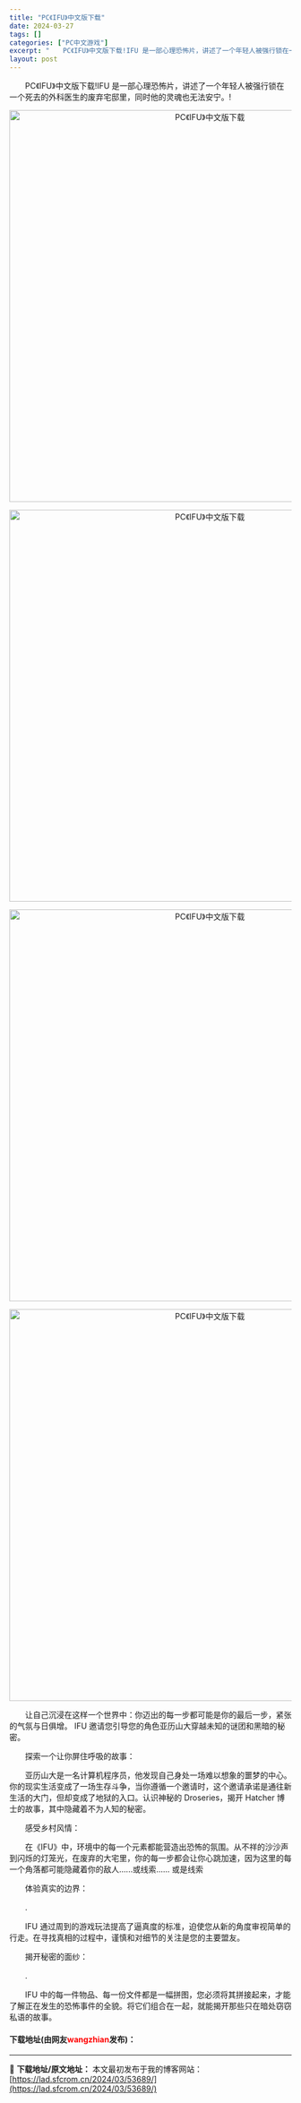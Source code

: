 ```yaml
---
title: "PC《IFU》中文版下载"
date: 2024-03-27
tags: []
categories: ["PC中文游戏"]
excerpt: "　　PC《IFU》中文版下载!IFU 是一部心理恐怖片，讲述了一个年轻人被强行锁在一个死去的外科医生的废弃宅邸里，同时他的灵魂也无法安宁。! 　　让自己沉浸在这样一个世界中：你迈出的每一步都可能是你的最后一步，紧张的气氛与日俱增。 IFU 邀请您引导您的角色亚历山大穿越未知的谜团和黑暗的秘密。 　　&hellip;"
layout: post
---
```


 <p>　　PC《IFU》中文版下载!IFU 是一部心理恐怖片，讲述了一个年轻人被强行锁在一个死去的外科医生的废弃宅邸里，同时他的灵魂也无法安宁。!</p> <div> <p align="center"><img align="" border="0" src="https://www.2023game.com/d/file/p/2024/02-07/5d22160995bd104fde42afa3e3070734.webp" width="700" alt="PC《IFU》中文版下载" /></p> <p align="center"><img align="" border="0" src="https://www.2023game.com/d/file/p/2024/02-07/3f3dbdcf95b4959cab945f65b4ebf937.webp" width="700" alt="PC《IFU》中文版下载" /></p> <p align="center"><img align="" border="0" src="https://www.2023game.com/d/file/p/2024/02-07/3c84b1e672dafdb14ccc31fa13757858.webp" width="700" alt="PC《IFU》中文版下载" /></p> <p align="center"><img align="" border="0" src="https://www.2023game.com/d/file/p/2024/02-07/77247332f62ce88add8aed5782fa3bca.webp" width="700" alt="PC《IFU》中文版下载" /></p></div> <p>　　让自己沉浸在这样一个世界中：你迈出的每一步都可能是你的最后一步，紧张的气氛与日俱增。 IFU 邀请您引导您的角色亚历山大穿越未知的谜团和黑暗的秘密。</p> <p>　　探索一个让你屏住呼吸的故事：</p> <p>　　亚历山大是一名计算机程序员，他发现自己身处一场难以想象的噩梦的中心。你的现实生活变成了一场生存斗争，当你遵循一个邀请时，这个邀请承诺是通往新生活的大门，但却变成了地狱的入口。认识神秘的 Droseries，揭开 Hatcher 博士的故事，其中隐藏着不为人知的秘密。</p> <p>　　感受乡村风情：</p> <p>　　在《IFU》中，环境中的每一个元素都能营造出恐怖的氛围。从不祥的沙沙声到闪烁的灯笼光，在废弃的大宅里，你的每一步都会让你心跳加速，因为这里的每一个角落都可能隐藏着你的敌人......或线索...... 或是线索</p> <p>　　体验真实的边界：</p> <p>　　.</p> <p>　　IFU 通过周到的游戏玩法提高了逼真度的标准，迫使您从新的角度审视简单的行走。在寻找真相的过程中，谨慎和对细节的关注是您的主要盟友。</p> <p>　　揭开秘密的面纱：</p> <p>　　.</p> <p>　　IFU 中的每一件物品、每一份文件都是一幅拼图，您必须将其拼接起来，才能了解正在发生的恐怖事件的全貌。将它们组合在一起，就能揭开那些只在暗处窃窃私语的故事。</p> <p><h4>下载地址(由网友<font color="red">wangzhian</font>发布)：</h4></p> 

---
📖 **下载地址/原文地址：** 本文最初发布于我的博客网站：[https://lad.sfcrom.cn/2024/03/53689/](https://lad.sfcrom.cn/2024/03/53689/)
